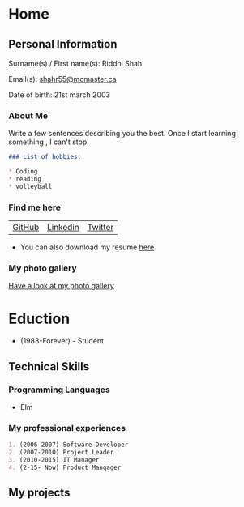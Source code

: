 # Home

<script src="https://kit.fontawesome.com/6d173168d3.js" crossorigin="anonymous"></script>

## Personal Information
Surname(s) / First name(s): Riddhi Shah

Email(s): shahr55@mcmaster.ca

Date of birth: 21st march 2003

### About Me

Write a few sentences describing you the best.
Once I start learning something , I can't stop.



```markdown
### List of hobbies:

* Coding
* reading
* volleyball
```

### Find me here

<table>
    <tr>
        <td>
            <a href="https://github.com/reveng-e" target="blank"><i class="fab fa-github fa-lg"></i> GitHub</a>
        </td>
        <td>
            <a href="https://linkedin.com/youraccount" target="blank"><i class="fab fa-linkedin fa-lg"></i> Linkedin</a>
        </td>
        <td>
            <a href="https://twitter.com/youraccount" target="blank"><i class="fab fa-twitter-square fa-lg"></i> Twitter</a>
        </td>
    </tr>
</table>

* <i class="fas fa-file fa-lg"></i> You can also download my resume [here](cv.pdf)

### My photo gallery

[Have a look at my photo gallery](/photo.md)

# Eduction

* (1983-Forever) - Student 

## Technical Skills

### Programming Languages

* Elm

### My professional experiences

```markdown
1. (2006-2007) Software Developer
2. (2007-2010) Project Leader
3. (2010-2015) IT Manager
4. (2-15- Now) Product Mangager
```

## My projects
